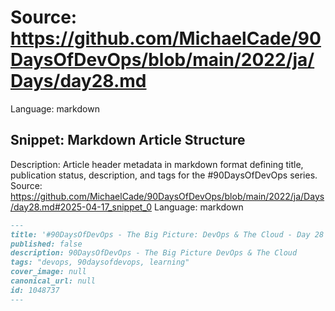 # Source: https://github.com/MichaelCade/90DaysOfDevOps/blob/main/2022/ja/Days/day28.md
Language: markdown

## Snippet: Markdown Article Structure
Description: Article header metadata in markdown format defining title, publication status, description, and tags for the #90DaysOfDevOps series.
Source: https://github.com/MichaelCade/90DaysOfDevOps/blob/main/2022/ja/Days/day28.md#2025-04-17_snippet_0
Language: markdown

```markdown
---
title: '#90DaysOfDevOps - The Big Picture: DevOps & The Cloud - Day 28'
published: false
description: 90DaysOfDevOps - The Big Picture DevOps & The Cloud
tags: "devops, 90daysofdevops, learning"
cover_image: null
canonical_url: null
id: 1048737
---
```